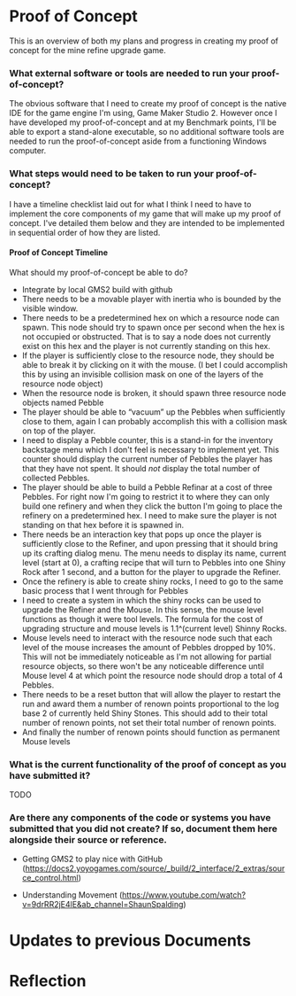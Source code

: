 # Proof of Concept

This is an overview of both my plans and progress in creating my proof of concept for the mine refine upgrade game.

### What external software or tools are needed to run your proof-of-concept?
The obvious software that I need to create my proof of concept is the native IDE for the game engine I'm using, Game Maker Studio 2. However once I have developed my proof-of-concept and at my Benchmark points, I'll be able to export a stand-alone executable, so no additional software tools are needed to run the proof-of-concept aside from a functioning Windows computer.

### What steps would need to be taken to run your proof-of-concept?
I have a timeline checklist laid out for what I think I need to have to implement the core components of my game that will make up my proof of concept. I've detailed them below and they are intended to be implemented in sequential order of how they are listed.

#### Proof of Concept Timeline

What should my proof-of-concept be able to do?

- Integrate by local GMS2 build with github
- There needs to be a movable player with inertia who is bounded by the visible window.
- There needs to be a predetermined hex on which a resource node can spawn. This node should try to spawn once per second when the hex is not occupied or obstructed. That is to say a node does not currently exist on this hex and the player is not currently standing on this hex.
- If the player is sufficiently close to the resource node, they should be able to break it by clicking on it with the mouse. (I bet I could accomplish this by using an invisible collision mask on one of the layers of the resource node object)
- When the resource node is broken, it should spawn three resource node objects named Pebble
- The player should be able to “vacuum” up the Pebbles when sufficiently close to them, again I can probably accomplish this with a collision mask on top of the player.
- I need to display a Pebble counter, this is a stand-in for the inventory backstage menu which I don't feel is necessary to implement yet. This counter should display the current number of Pebbles the player has that they have not spent. It should *not* display the total number of collected Pebbles.
- The player should be able to build a Pebble Refinar at a cost of three Pebbles. For right now I'm going to restrict it to where they can only build one refinery and when they click the button I'm going to place the refinery on a predetermined hex. I need to make sure the player is not standing on that hex before it is spawned in.
- There needs be an interaction key that pops up once the player is sufficiently close to the Refiner, and upon pressing that it should bring up its crafting dialog menu. The menu needs to display its name, current level (start at 0), a crafting recipe that will turn to Pebbles into one Shiny Rock after 1 second, and a button for the player to upgrade the Refiner.
- Once the refinery is able to create shiny rocks, I need to go to the same basic process that I went through for Pebbles
- I need to create a system in which the shiny rocks can be used to upgrade the Refiner and the Mouse. In this sense, the mouse level functions as though it were tool levels. The formula for the cost of upgrading structure and mouse levels is 1.1^(current level) Shinny Rocks.
- Mouse levels need to interact with the resource node such that each level of the mouse increases the amount of Pebbles dropped by 10%. This will not be immediately noticeable as I'm not allowing for partial resource objects, so there won't be any noticeable difference until Mouse level 4 at which point the resource node should drop a total of 4 Pebbles.
- There needs to be a reset button that will allow the player to restart the run and award them a number of renown points proportional to the log base 2 of currently held Shiny Stones. This should add to their total number of renown points, not set their total number of renown points.
- And finally the number of renown points should function as permanent Mouse levels



### What is the current functionality of the proof of concept as you have submitted it?
 TODO


### Are there any components of the code or systems you have submitted that you did not create? If so, document them here alongside their source or reference.

- Getting GMS2 to play nice with GitHub (https://docs2.yoyogames.com/source/_build/2_interface/2_extras/source_control.html)

- Understanding Movement (https://www.youtube.com/watch?v=9drRR2jE4lE&ab_channel=ShaunSpalding)


# Updates to previous Documents

# Reflection
